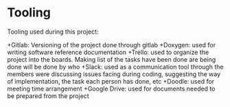 Tooling
=======

Tooling used during this project:

+Gitlab: Versioning of the project done through gitlab
+Doxygen: used for writing software reference documentation
+Trello: used to organize the project into the boards. Making list of the tasks have been done are being done will be done by who 
+Slack: used as a communication tool through the members were discussing issues facing during coding, suggesting the way of implementation, the task each person has done, etc
+Doodle: used for meeting time arrangement
+Google Drive: used for documents needed to be prepared from the project
